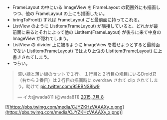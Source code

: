 - FrameLayout の中にいる ImageView を FrameLayout の範囲外にも描画しつつ、他の FrameLayout の上にも描画したい。
- bringToFront() すれば FrameLayout ごと最前面に持ってこれる。
- ListView のように ListItem(FrameLayout) が隣接していると、どれかが最前面に来るとそれによって他の ListItem(FrameLayout) が後ろに来て中身の ImageView が隠れてしまう。
- ListView の divider 上に被るように ImageView を載せようとすると最前面でない ListItem(FrameLayout) ではより上位の ListItem(FrameLayout) に上書きされてしまう。
- つらい。

<blockquote class="twitter-tweet" lang="ja"><p lang="ja" dir="ltr">濃い緑と薄い緑のセットで１行。&#10;１行目と２行目の境目にいるDroid君（右から３番目）は２行目の描画時に overdraw されて clip されてしまう。助けて <a href="http://t.co/95RBNS8iw9">pic.twitter.com/95RBNS8iw9</a></p>&mdash; イカ@wada811 (@wada811) <a href="https://twitter.com/wada811/status/618709730458873856">2015, 7月 8</a></blockquote>
<script async src="//platform.twitter.com/widgets.js" charset="utf-8"></script>

[![https://pbs.twimg.com/media/CJYZKHzVAAAXy_x.png](https://pbs.twimg.com/media/CJYZKHzVAAAXy_x.png)]

